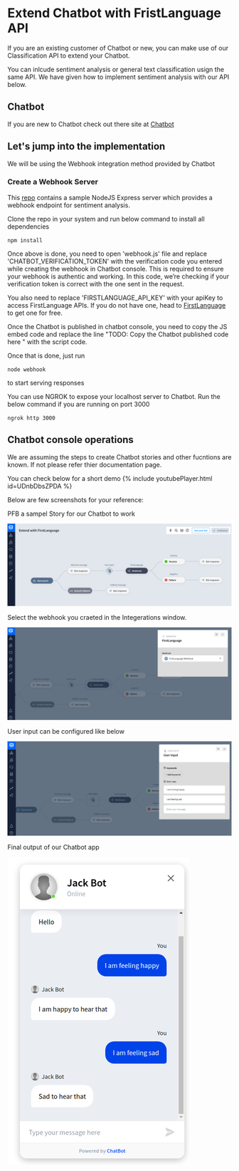 # Extend Chatbot with FristLanguage API

If you are an existing customer of Chatbot or new, you can make use of our Classification API to extend your Chatbot.

You can inlcude sentiment analysis or general text classification usign the same API. We have given how to implement sentiment analysis with our API below.

## Chatbot
If you are new to Chatbot check out there site at [Chatbot](https://www.chatbot.com/)

## Let's jump into the implementation

We will be using the Webhook integration method provided by Chatbot

### Create a Webhook Server
This [repo](https://github.com/FirstLanguage/extend-chatbot.git) contains a sample NodeJS Express server which provides a webhook endpoint for sentiment analysis.

Clone the repo in your system and run below command to install all dependencies

```
npm install
```

Once above is done, you need to open 'webhook.js' file and replace 'CHATBOT_VERIFICATION_TOKEN' with the verification code you entered while creating the webhook in Chatbot console.
This is required to ensure your webhook is authentic and working. In this code, we’re checking if your verification token is correct with the one sent in the request. 

You also need to replace 'FIRSTLANGUAGE_API_KEY' with your apiKey to access FirstLanguage APIs. If you do not have one, head to [FirstLanguage](https://www.firstlanguage.in)  to get one for free.

Once the Chatbot is published in chatbot console, you need to copy the JS embed code and replace the line 
"TODO: Copy the Chatbot published code here \" with the script code.

Once that is done, just run 

```
node webhook
```

to start serving responses

You can use NGROK to expose your localhost server to Chatbot. Run the below command if you are running on port 3000

```
ngrok http 3000
```

## Chatbot console operations

We are assuming the steps to create Chatbot stories and other fucntions are known. If not please refer thier documentation page. 

You can check below for a short demo
{% include youtubePlayer.html id=UDnbDbsZPDA %}

Below are few screenshots for your reference:

PFB a sampel Story for our Chatbot to work

![Story](/images/chatbot2.png)

Select the webhook you craeted in the Integerations window.

![Webhook](/images/chatbot3.png)

User input can be configured like below

![User Input](/images/chatbot4.png)

Final output of our Chatbot app

![Chatbot](/images/chatbot1.png)
